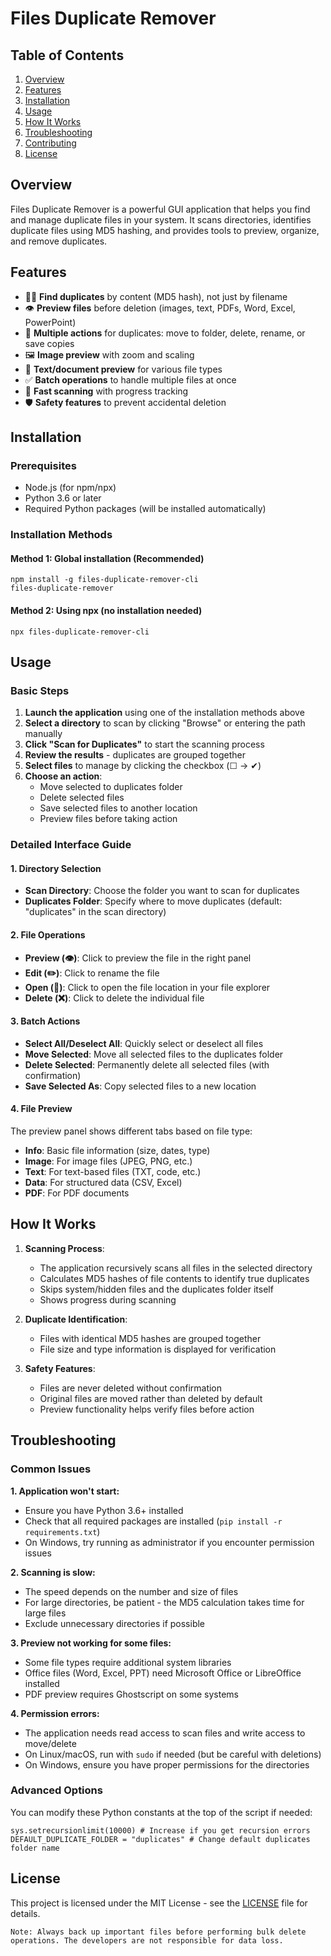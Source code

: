 # Files Duplicate Remover

## Table of Contents

1. [Overview](#overview)
2. [Features](#features)
3. [Installation](#installation)
4. [Usage](#usage)
5. [How It Works](#how-it-works)
6. [Troubleshooting](#troubleshooting)
7. [Contributing](#contributing)
8. [License](#license)

## Overview

Files Duplicate Remover is a powerful GUI application that helps you find and manage duplicate files in your system. It scans directories, identifies duplicate files using MD5 hashing, and provides tools to preview, organize, and remove duplicates.

## Features

- 🕵️‍♂️ **Find duplicates** by content (MD5 hash), not just by filename
- 👁️ **Preview files** before deletion (images, text, PDFs, Word, Excel, PowerPoint)
- 📂 **Multiple actions** for duplicates: move to folder, delete, rename, or save copies
- 🖼️ **Image preview** with zoom and scaling
- 📄 **Text/document preview** for various file types
- ✅ **Batch operations** to handle multiple files at once
- 🚀 **Fast scanning** with progress tracking
- 🛡️ **Safety features** to prevent accidental deletion

## Installation

### Prerequisites

- Node.js (for npm/npx)
- Python 3.6 or later
- Required Python packages (will be installed automatically)

### Installation Methods

#### Method 1: Global installation (Recommended)

```
npm install -g files-duplicate-remover-cli
files-duplicate-remover
```

#### Method 2: Using npx (no installation needed)

```
npx files-duplicate-remover-cli
```

## Usage

### Basic Steps

1. **Launch the application** using one of the installation methods above
2. **Select a directory** to scan by clicking "Browse" or entering the path manually
3. **Click "Scan for Duplicates"** to start the scanning process
4. **Review the results** - duplicates are grouped together
5. **Select files** to manage by clicking the checkbox (☐ → ✔)
6. **Choose an action**:
   - Move selected to duplicates folder
   - Delete selected files
   - Save selected files to another location
   - Preview files before taking action

### Detailed Interface Guide

#### 1. Directory Selection

- **Scan Directory**: Choose the folder you want to scan for duplicates
- **Duplicates Folder**: Specify where to move duplicates (default: "duplicates" in the scan directory)

#### 2. File Operations

- **Preview (👁️)**: Click to preview the file in the right panel
- **Edit (✏️)**: Click to rename the file
- **Open (📂)**: Click to open the file location in your file explorer
- **Delete (❌)**: Click to delete the individual file

#### 3. Batch Actions

- **Select All/Deselect All**: Quickly select or deselect all files
- **Move Selected**: Move all selected files to the duplicates folder
- **Delete Selected**: Permanently delete all selected files (with confirmation)
- **Save Selected As**: Copy selected files to a new location

#### 4. File Preview

The preview panel shows different tabs based on file type:

- **Info**: Basic file information (size, dates, type)
- **Image**: For image files (JPEG, PNG, etc.)
- **Text**: For text-based files (TXT, code, etc.)
- **Data**: For structured data (CSV, Excel)
- **PDF**: For PDF documents

## How It Works

1. **Scanning Process**:

   - The application recursively scans all files in the selected directory
   - Calculates MD5 hashes of file contents to identify true duplicates
   - Skips system/hidden files and the duplicates folder itself
   - Shows progress during scanning

2. **Duplicate Identification**:

   - Files with identical MD5 hashes are grouped together
   - File size and type information is displayed for verification

3. **Safety Features**:
   - Files are never deleted without confirmation
   - Original files are moved rather than deleted by default
   - Preview functionality helps verify files before action

## Troubleshooting

### Common Issues

**1. Application won't start:**

- Ensure you have Python 3.6+ installed
- Check that all required packages are installed (`pip install -r requirements.txt`)
- On Windows, try running as administrator if you encounter permission issues

**2. Scanning is slow:**

- The speed depends on the number and size of files
- For large directories, be patient - the MD5 calculation takes time for large files
- Exclude unnecessary directories if possible

**3. Preview not working for some files:**

- Some file types require additional system libraries
- Office files (Word, Excel, PPT) need Microsoft Office or LibreOffice installed
- PDF preview requires Ghostscript on some systems

**4. Permission errors:**

- The application needs read access to scan files and write access to move/delete
- On Linux/macOS, run with `sudo` if needed (but be careful with deletions)
- On Windows, ensure you have proper permissions for the directories

### Advanced Options

You can modify these Python constants at the top of the script if needed:

```
sys.setrecursionlimit(10000) # Increase if you get recursion errors
DEFAULT_DUPLICATE_FOLDER = "duplicates" # Change default duplicates folder name
```

## License

This project is licensed under the MIT License - see the [LICENSE](LICENSE) file for details.

```
Note: Always back up important files before performing bulk delete operations. The developers are not responsible for data loss.
```
